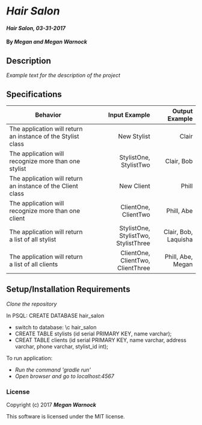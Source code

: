 # _Hair Salon_

#### _Hair Salon, 03-31-2017_

#### By _**Megan and Megan Warnock**_

## Description
_Example text for the description of the project_


## Specifications

| Behavior                   | Input Example     | Output Example    |
| -------------------------- | -----------------:| -----------------:|
| The application will return an instance of the Stylist class | New Stylist | Clair |
| The application will recognize more than one stylist | StylistOne, StylistTwo | Clair, Bob|
| The application will return an instance of the Client class | New Client | Phill  |
| The application will recognize more than one client | ClientOne, ClientTwo | Phill, Abe|
| The application will return a list of all stylist | StylistOne, StylistTwo, StylistThree | Clair, Bob, Laquisha|
| The application will return a list of all clients | ClientOne, ClientTwo, ClientThree | Phill, Abe, Megan|



## Setup/Installation Requirements

_Clone the repository_

In PSQL: CREATE DATABASE hair_salon
* switch to database: \c hair_salon
* CREATE TABLE stylists (id serial PRIMARY KEY, name varchar);
* CREAT TABLE clients (id serial PRIMARY KEY, name varchar, address varchar, phone varchar, stylist_id int);

To run application:
* _Run the command 'gradle run'_
* _Open browser and go to localhost:4567_


### License

Copyright (c) 2017 **_Megan Warnock_**

This software is licensed under the MIT license.
